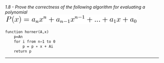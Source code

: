 *1.8 - Prove the correctness of the following algorithm for evaluating a polynomial*  
![equation](https://github.com/jonathantorres/bookshelf/blob/master/adm/ch1/img/1-8.png)
```
function horner(A,x)
    p=An
    for i from n−1 to 0
        p = p ∗ x + Ai
    return p
```
***
